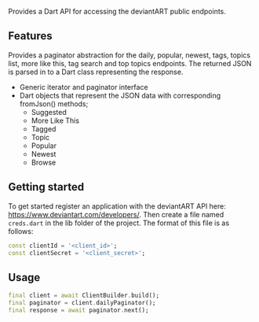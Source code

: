 Provides a Dart API for accessing the deviantART public endpoints.

## Features

Provides a paginator abstraction for the daily, popular, newest, tags, topics list, more like this, tag search and top
topics endpoints.  The returned JSON is parsed in to a Dart class representing the response.

- Generic iterator and paginator interface
- Dart objects that represent the JSON data with corresponding fromJson() methods;
  * Suggested
  * More Like This
  * Tagged
  * Topic
  * Popular
  * Newest
  * Browse

## Getting started

To get started register an application with the deviantART API here: https://www.deviantart.com/developers/.  Then
create a file named `creds.dart` in the lib folder of the project.  The format of this file is as follows:
```dart
const clientId = '<client_id>';
const clientSecret = '<client_secret>';
```

## Usage

```dart
final client = await ClientBuilder.build();
final paginator = client.dailyPaginator();
final response = await paginator.next();
```
